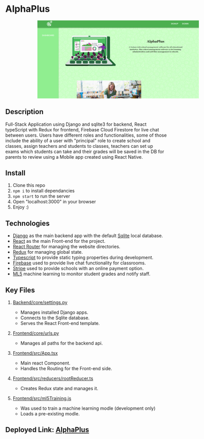 # AlphaPlus

<div style="text-align:center">
    <a align="center" href="https://oss-0.herokuapp.com/">
        <img src="header.png" style="margin-left:100px;" align="center" alt="AlphaPlus-perview"/>
    </a>
</div>

## Description

Full-Stack Application using Django and sqlite3 for backend, React typeScript with Redux for frontend, Firebase Cloud Firestore for live chat between users. Users have different roles and functionalities, some of those include the ability of a user with "principal" role to create school and classes, assign teachers and students to classes, teachers can set up exams which students can take and their grades will be saved in the DB for parents to review using a Mobile app created using React Native.

## Install

1. Clone this repo
2. `npm i` to install dependancies
3. `npm start` to run the server
4. Open "localhost:3000" in your browser
5. Enjoy :\)

## Technologies

- [Django](https://www.djangoproject.com/) as the main backend app with the default [Sqlite](https://www.sqlite.org/index.html) local database.
- [React](https://reactjs.org/) as the main Front-end for the project.
- [React Router](https://reactrouter.com/) for managing the website directories.
- [Redux](https://redux.js.org/) for managing global state.
- [Typescript](https://www.typescriptlang.org/) to provide static typing properties during development.
- [Firebase](https://firebase.google.com/) used to provide live chat functionality for classrooms.
- [Stripe](https://stripe.com/) used to provide schools with an online payment option.
- [ML5](https://ml5js.org/) machine learning to monitor student grades and notify staff.

## Key Files

1. [Backend/core/settings.py](https://github.com/RamiOkkeh/OnlineSchoolSystem/blob/master/Backend/core/settings.py)

   - Manages installed Django apps.
   - Connects to the Sqlite database.
   - Serves the React Front-end template.

2. [Frontend/core/urls.py](https://github.com/RamiOkkeh/OnlineSchoolSystem/blob/master/Backend/core/urls.py)

   - Manages all paths for the backend api.

3. [Frontend/src/App.tsx](https://github.com/RamiOkkeh/OnlineSchoolSystem/blob/master/Frontend/src/App.tsx)

   - Main react Component.
   - Handles the Routing for the Front-end side.

4. [Frontend/src/reducers/rootReducer.ts](https://github.com/RamiOkkeh/OnlineSchoolSystem/blob/master/Frontend/src/reducers/rootReducer.ts)

   - Creates Redux state and manages it.

5. [Frontend/src/ml5Training.js](https://github.com/RamiOkkeh/OnlineSchoolSystem/blob/master/Frontend/src/ml5Training.js)

   - Was used to train a machine learning modle (development only)
   - Loads a pre-existing modle.

## Deployed Link: [AlphaPlus](https://oss-0.herokuapp.com/)
